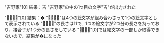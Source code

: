"吉野家"[0]
結果：吉
"吉野家"の中の1つ目の文字"吉"が出力された

"👨‍👨‍👧‍👧"[0]
結果：�
"👨‍👨‍👧‍👧"は4つの絵文字が組み合わさって1つの絵文字として表示されている
"👨‍👨‍👧‍👧"の長さは11で、1つの絵文字が2つ分の長さを持っており、接合子が1つ分の長さをしている
"👨‍👨‍👧‍👧"[0]では絵文字の一部しか取得できないので、結果が�になった